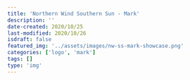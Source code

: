 ```yaml
---
title: 'Northern Wind Southern Sun - Mark'
description: ''
date-created: 2020/10/25
last-modified: 2020/10/26
isdraft: false
featured_img: '../assets/images/nw-ss-mark-showcase.png'
categories: ['logo', 'mark']
tags: []
type: 'img'
---
```

